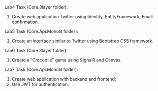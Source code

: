 Lab4 Task (Core.3layer folder):
1. Create web application Twitter using Identity, EntityFramework, Email confirmation. 

Lab5 Task (Core.Api.Monolit folder):
1. Create an interface similar to Twitter using Bootstrap CSS framework.

Lab6 Task (Core.3layer folder):
1. Create a "Crocodile" game using SignalR and Canvas.

Lab7 Task (Core.Api.Monolit folder):
1. Create web application with backend and frontend;
2. Use JWT for authentication.
